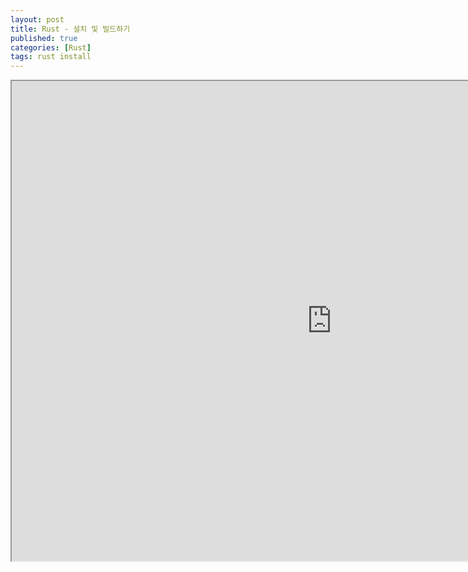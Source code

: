 ```yaml
---
layout: post
title: Rust - 설치 및 빌드하기
published: true
categories: [Rust]
tags: rust install
---
```

<iframe width="1024" height="768" src="https://docs.google.com/document/d/e/2PACX-1vQEQcZXb8RLvS4ARLjw1PQT0reQT3Bz9VlFOJ_Ds61hF4mSs6LWm_iSUZIhb_mnUj7jHAoKuWLWXeps/pub?embedded=true"></iframe>
  